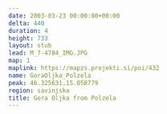 ```yaml
---
date: 2003-03-23 00:00:00+00:00
delta: 440
duration: 4
height: 733
layout: stub
lead: M_7-4784_IMG.JPG
map: 1
maplink: https://mapzs.projekti.si/poi/432
name: GoraOljka_Polzela
peak: 46.325631,15.058779
region: savinjska
title: Gora Oljka from Polzela
---
```

